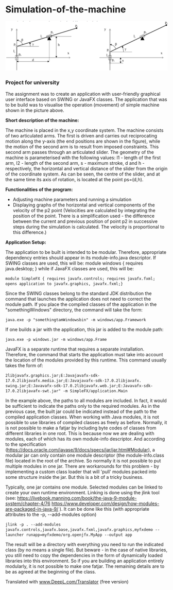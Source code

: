 # Simulation-of-the-machine

![](https://github.com/SzDudek/Simulation-of-the-machine/blob/61c9cb87cb865adc16c0830eae2afbf14be0f908/217991739-1b9436e4-0240-4119-87b3-694dc6f21685.png?raw=true) 

### Project for university
The assignment was to create an application with user-friendly graphical user interface based on SWING or JavaFX classes. The application that was to be build was to visualise the operation (movement) of simple machine shown in the picture above. </br>

**Short description of the machine:**</br>

The machine is placed in the x,y coordinate system. The machine consists of two articulated arms. The first is driven and carries out reciprocating motion along the y-axis (the end positions are shown in the figure), while the motion of the second arm is to result from imposed constraints. This second arm passes through an articulated slider. The geometry of the machine is parameterised with the following values: l1 - length of the first arm, l2 - length of the second arm, s - maximum stroke, d and h - respectively, the horizontal and vertical distance of the slider from the origin of the coordinate system. As can be seen, the centre of the slider, and at the same time its axis of rotation, is located at the point ps=(d,h).

**Functionalities of the program:**
- Adjusting machine parameters and running a simulation
- Displaying graphs of the horizontal and vertical components of the velocity of the p2 point (Velocities are calculated by integrating the position of the point. There is a simplification used - the difference between the current and previous position of point p2 in successive steps during the simulation is calculated. The velocity is proportional to this difference.)

**Application Setup:**

The application to be built is intended to be modular. Therefore, appropriate dependency entries should appear in its module-info.java descriptor. If SWING classes are used, this will be: module windows { requires java.desktop; } while if JavaFX classes are used, this will be:
```
module SimpleFX { requires javafx.controls; requires javafx.fxml;
opens application to javafx.graphics, javafx.fxml;} 
```
Since the SWING classes belong to the standard JDK distribution the command that launches the application does not need to correct the module path. If you place the compiled classes of the application in the "somethingWindows" directory, the command will take the form:
```
java.exe -p "somethingtamWindowsbin" -m windows/app.Framework 
```
If one builds a jar with the application, this jar is added to the module path:
```
java.exe -p windows.jar -m windows/app.Frame
```
JavaFX is a separate runtime that requires a separate installation. Therefore, the command that starts the application must take into account the location of the modules provided by this runtime. This command usually takes the form of: 

```
2libjavafx.graphics.jar;E:Javajavafx-sdk-17.0.2libjavafx.media.jar;E:Javajavafx-sdk-17.0.2libjavafx. swing.jar;E:Javavafx-sdk-17.0.2libjavafx.web.jar;E:Javavafx-sdk-17.0.2libjavafx-swt.jar" -m SimpleFX/application.Main 
```

In the example above, the paths to all modules are included. In fact, it would be sufficient to indicate the paths only to the required modules. As in the previous case, the built jar could be indicated instead of the path to the compiled application classes. When working with Java modules, it is not possible to use libraries of compiled classes as freely as before. Normally, it is not possible to make a fatjar by including byte codes of classes from different libraries in one root. This is because now we are dealing with modules, each of which has its own module-info descriptor. And according to the specification (https://docs.oracle.com/javase/9/docs/specs/jar/jar.html#Modular), a modular jar can only contain one module descriptor (the module-info.class file) located in the root of the archive. So normally it is not possible to put multiple modules in one jar. There are workarounds for this problem - by implementing a custom class loader that will 'pull' modules packed into some structure inside the jar. But this is a bit of a tricky business.

Typically, one jar contains one module. Selected modules can be linked to create your own runtime environment. Linking is done using the jlink tool (see: https://livebook.manning.com/book/the-java-9-module-system/chapter-4/76 https://www.developer.com/design/how-modules-are-packaged-in-java-9/ ). It can be done like this (with appropriate attributes to the -p, --add-modules option)
```
jlink -p . --add-modules javafx.controls,javafx.base,javafx.fxml,javafx.graphics,myfxdemo --launcher runapp=myfxdemo/org.openjfx.MyApp --output app
```
The result will be a directory with everything you need to run the indicated class (by no means a single file). But beware - in the case of native libraries, you still need to copy the dependencies in the form of dynamically loaded libraries into this environment. So if you are building an application entirely modularly, it is not possible to make one fatjar. The remaining details are to be as agreed at the beginning of the class.

Translated with www.DeepL.com/Translator (free version)
